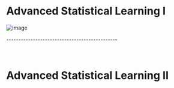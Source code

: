# Advanced Statistical Learning I #

![image](https://user-images.githubusercontent.com/60895448/188800604-3468f279-49e1-44de-9c0b-568a4f50e592.png)

<p>----------------------------------------------</p><br>

# Advanced Statistical Learning II #
